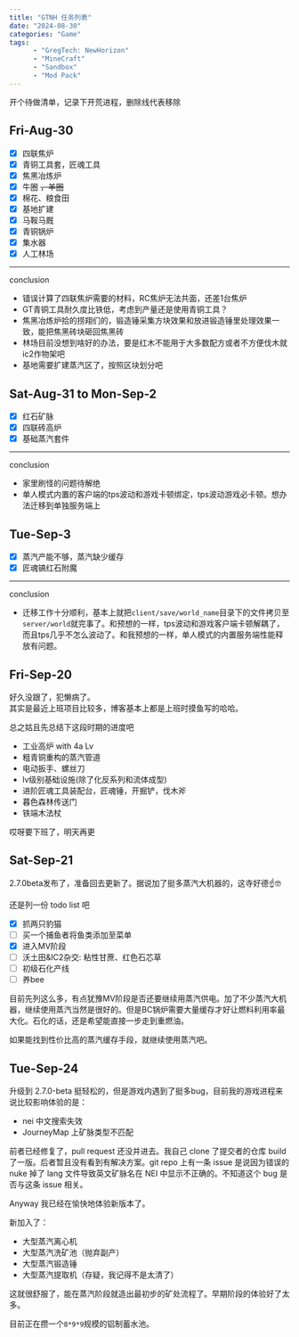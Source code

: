 ```yaml
---
title: "GTNH 任务列表"
date: "2024-08-30"
categories: "Game"
tags: 
      - "GregTech: NewHorizon"
      - "MineCraft"
      - "Sandbox"
      - "Mod Pack"
---
```


开个待做清单，记录下开荒进程，删除线代表移除

## Fri-Aug-30

- [x] 四联焦炉
- [x] 青铜工具套，匠魂工具
- [x] 焦黑冶炼炉
- [x] 牛圈 ~~，羊圈~~
- [x] 棉花、粮食田
- [x] 基地扩建
- [x] 马鞍马厩
- [x] 青铜锅炉
- [x] 集水器
- [x] 人工林场  

--- 

conclusion  

- 错误计算了四联焦炉需要的材料，RC焦炉无法共面，还差1台焦炉
- GT青铜工具耐久度比铁低，考虑到产量还是使用青铜工具？
- 焦黑冶炼炉拾的捞翔们的，锻造锤采集方块效果和放进锻造锤里处理效果一致，能把焦黑砖块砸回焦黑砖
- 林场目前没想到啥好的办法，要是红木不能用于大多数配方或者不方便伐木就ic2作物架吧
- 基地需要扩建蒸汽区了，按照区块划分吧

## Sat-Aug-31 to Mon-Sep-2

- [x] 红石矿脉
- [x] 四联砖高炉
- [x] 基础蒸汽套件

---

conclusion

- 家里刷怪的问题待解绝
- 单人模式内置的客户端的tps波动和游戏卡顿绑定，tps波动游戏必卡顿。想办法迁移到单独服务端上

## Tue-Sep-3

- [x] 蒸汽产能不够，蒸汽缺少缓存
- [x] 匠魂镐红石附魔

---

conclusion

- 迁移工作十分顺利，基本上就把`client/save/world_name`目录下的文件拷贝至`server/world`就完事了。和预想的一样，tps波动和游戏客户端卡顿解耦了，而且tps几乎不怎么波动了。和我预想的一样，单人模式的内置服务端性能释放有问题。

## Fri-Sep-20

好久没跟了，犯懒病了。  
其实是最近上班项目比较多，博客基本上都是上班时摸鱼写的哈哈。  

总之姑且先总结下这段时期的进度吧

- 工业高炉 with 4a Lv 
- 粗青铜重构的蒸汽管道
- 电动扳手、螺丝刀
- lv级别基础设施(除了化反系列和流体成型)
- 进阶匠魂工具装配台，匠魂锤，开掘铲，伐木斧
- 暮色森林传送门
- 铁端木法杖

哎呀要下班了，明天再更

## Sat-Sep-21

2.7.0beta发布了，准备回去更新了。据说加了挺多蒸汽大机器的，这寺好德☝️🤓

还是列一份 todo list 吧  
- [x] 抓两只豹猫
- [ ] 买一个捕鱼者将鱼类添加至菜单
- [x] 进入MV阶段
- [ ] 沃土田&IC2杂交: 粘性甘蔗、红色石芯草
- [ ] 初级石化产线
- [ ] 养bee

目前先列这么多，有点犹豫MV阶段是否还要继续用蒸汽供电。加了不少蒸汽大机器，继续使用蒸汽当然是很好的。但是BC锅炉需要大量缓存才好让燃料利用率最大化。石化的话，还是希望能直接一步走到重燃油。

如果能找到性价比高的蒸汽缓存手段，就继续使用蒸汽吧。

## Tue-Sep-24

升级到 2.7.0-beta 挺轻松的，但是游戏内遇到了挺多bug，目前我的游戏进程来说比较影响体验的是：

- nei 中文搜索失效
- JourneyMap 上矿脉类型不匹配

前者已经修复了，pull request 还没并进去。我自己 clone 了提交者的仓库 build 了一版。后者暂且没有看到有解决方案。git repo 上有一条 issue 是说因为错误的 nuke 掉了 lang 文件导致英文矿脉名在 NEI 中显示不正确的。不知道这个 bug 是否与这条 issue 相关。

Anyway 我已经在愉快地体验新版本了。

新加入了：

- 大型蒸汽离心机
- 大型蒸汽洗矿池（抛弃副产）
- 大型蒸汽锻造锤
- 大型蒸汽提取机（存疑，我记得不是太清了）

这就很舒服了，能在蒸汽阶段就造出最初步的矿处流程了。早期阶段的体验好了太多。

目前正在攒一个`8*9*9`规模的铝制蓄水池。